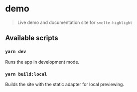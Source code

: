 # demo

> Live demo and documentation site for `svelte-highlight`

## Available scripts

### `yarn dev`

Runs the app in development mode.

### `yarn build:local`

Builds the site with the static adapter for local previewing.